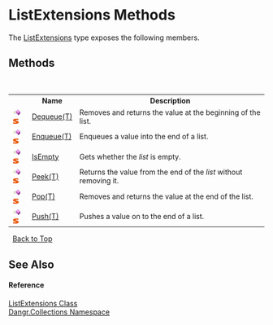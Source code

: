 # ListExtensions Methods
 

The <a href="T_Dangr_Collections_ListExtensions">ListExtensions</a> type exposes the following members.


## Methods
&nbsp;<table><tr><th></th><th>Name</th><th>Description</th></tr><tr><td>![Public method](media/pubmethod.gif "Public method")![Static member](media/static.gif "Static member")</td><td><a href="M_Dangr_Collections_ListExtensions_Dequeue__1">Dequeue(T)</a></td><td>
Removes and returns the value at the beginning of the list.</td></tr><tr><td>![Public method](media/pubmethod.gif "Public method")![Static member](media/static.gif "Static member")</td><td><a href="M_Dangr_Collections_ListExtensions_Enqueue__1">Enqueue(T)</a></td><td>
Enqueues a value into the end of a list.</td></tr><tr><td>![Public method](media/pubmethod.gif "Public method")![Static member](media/static.gif "Static member")</td><td><a href="M_Dangr_Collections_ListExtensions_IsEmpty">IsEmpty</a></td><td>
Gets whether the *list* is empty.</td></tr><tr><td>![Public method](media/pubmethod.gif "Public method")![Static member](media/static.gif "Static member")</td><td><a href="M_Dangr_Collections_ListExtensions_Peek__1">Peek(T)</a></td><td>
Returns the value from the end of the *list* without removing it.</td></tr><tr><td>![Public method](media/pubmethod.gif "Public method")![Static member](media/static.gif "Static member")</td><td><a href="M_Dangr_Collections_ListExtensions_Pop__1">Pop(T)</a></td><td>
Removes and returns the value at the end of the list.</td></tr><tr><td>![Public method](media/pubmethod.gif "Public method")![Static member](media/static.gif "Static member")</td><td><a href="M_Dangr_Collections_ListExtensions_Push__1">Push(T)</a></td><td>
Pushes a value on to the end of a list.</td></tr></table>&nbsp;
<a href="#listextensions-methods">Back to Top</a>

## See Also


#### Reference
<a href="T_Dangr_Collections_ListExtensions">ListExtensions Class</a><br /><a href="N_Dangr_Collections">Dangr.Collections Namespace</a><br />